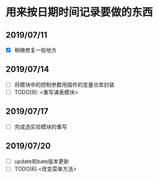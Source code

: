 # 用来按日期时间记录要做的东西
## 2019/07/11 
*   [x] 稍微修复一些地方
## 2019/07/14
*   [ ] 将模块中的控制参数用插件的变量仓库封装
*   [ ] TODO[9]: <重写课表模块>
## 2019/07/17
*   [ ] 完成选实验模块的重写
## 2019/07/20
*   [ ] update和bate版本更新
*   [ ] TODO[6] <改变菜单方法>